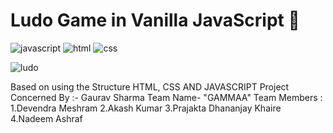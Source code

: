# Ludo Game in Vanilla JavaScript 🚀

![javascript](https://img.shields.io/badge/JavaScript-F7DF1E?style=for-the-badge&logo=javascript&logoColor=black) ![html](https://img.shields.io/badge/HTML5-E34F26?style=for-the-badge&logo=html5&logoColor=white) ![css](https://img.shields.io/badge/CSS-239120?&style=for-the-badge&logo=css3&logoColor=white)


![ludo](https://github.com/triggerdeva/ludo-js/blob/master/ludo/ludo-bg.jpg?raw=true)

Based on using the Structure HTML, CSS AND JAVASCRIPT
Project Concerned By :- Gaurav Sharma
Team Name- "GAMMAA"
Team Members :
1.Devendra Meshram
2.Akash Kumar
3.Prajakta Dhananjay Khaire
4.Nadeem Ashraf
